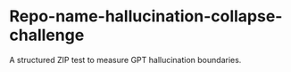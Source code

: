 # Repo-name-hallucination-collapse-challenge
A structured ZIP test to measure GPT hallucination boundaries.
